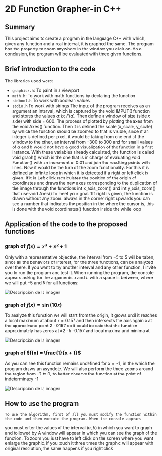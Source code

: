 # 2D Function Grapher-in C++

## Summary
This project aims to create a program in the language
C++ with which, given any function and a real interval, it is graphed
the same. The program has the property to zoom anywhere in
the window you click on. As a conclusion, the program will be evaluated with
three given functions.

## Brief introduction to the code

The libraries used were:
- `graphics.h`: To paint in a viewport
- `math.h`: To work with math functions by declaring the function
- `stdbool.h` To work with boolean values
- `stdio.h` To work with strings
The input of the program receives as an argument an interval, which is captured by the void IMPUT() function and stores the values $a$; $b$; $F(a)$. Then define a
window of size (side $x$ side) with side = 600. The process of
plotted by plotting the axes from the void Axes() function. Then it is defined
the scale (x_scale, y_scale) by which the function should be zoomed to
that is visible, since if an integer is defined per pixel, it would be taking
from one end of the window to the other, an interval from −300 to 300 and for
small values of $a$ and $b$ would not have a good visualization of the function in
a first instance. With these variables already calculated, the function is called
void graph() which is the one that is in charge of evaluating void Function() with
an increment of 0.01 and join the resulting points with lines.
Now it would be the turn of the zoom functionality. For this it is defined
an infinite loop in which it is detected if a right or left click is given. If it is
Left click recalculates the position of the origin of coordinates and draws
the new axes corresponding to the duplication of the image through the functions int x_axis_zoom() and int y_axis_zoom() that use void Axes() to
meet your goal.
1If right is given, the function is drawn without any zoom. always in the corner
right upwards you can see a number that indicates the position in the
where the cursor is, this is done with the void coordinates() function inside the
while loop

## Application of the code to the proposed functions

### graph of $f(x) = x^3 + x^2 + 1$

Only with a representative objective, the interval from −5 to 5 will be taken, since all the behaviors of interest, for the three functions, can be analyzed
over there. If you want to try another interval and any other function, I invite you to
run the program and test it.
When running the program, the console appears asking for the arguments $a$ and $b$ with
a space in between, where we will put −5 and 5 for all functions:

<image
  src="/Graphics/1.png"
  alt="Descripción de la imagen"
  caption="Leyenda de la imagen">
  
 ### graph of $f(x) = \sin(10x)$
  
 To analyze this function we will start from the origin, it grows until it reaches a
  local maximum at about $x = 0.157$ and then intersects the axis again
  $x$ at the approximate point $2 \cdot 0.157$ so it could be said that the function
  approximately has zeros at $\pm2 \cdot k \cdot 0.157$ and local maxima and minima at
  
 <image
  src="/Graphics/1a.png"
  alt="Descripción de la imagen"
  caption="Leyenda de la imagen">
  
### graph of $f(x) = \frac{1}{x + 1}$
   
   As you can see this function remains undefined for $x = -1$, in the which the program draws an asyndote. We will also perform the three zooms around the region from -2 to 0, to better observe the function at the point of indeterminacy -1
   
  <image
  src="/Graphics/1b.png"
  alt="Descripción de la imagen"
  caption="Leyenda de la imagen">
  
 ## How to use the program
    To use the algorithm, first of all you must modify the function within the code and then execute the program. When the console appears
you must enter the values of the interval $(a, b)$ in which you want to graph and followed by
A window will appear in which you can see the graph of the function. To zoom you just have to left click on the screen where you want
enlarge the graphic, if you touch it three times the graphic will appear with original resolution, the same happens if you right click
    
